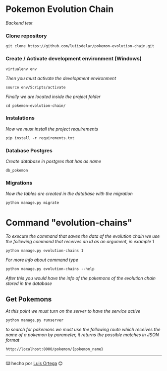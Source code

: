 # Pokemon Evolution Chain

_Backend test_


### Clone repository 

```
git clone https://github.com/luiisdelar/pokemon-evolution-chain.git
```


### Create / Activate development environment (Windows)

```
virtualenv env
```

_Then you must activate the development environment_

```
source env/Scripts/activate
```

_Finally we are located inside the project folder_

```
cd pokemon-evolution-chain/
```


### Instalations  

_Now we must install the project requirements_

```
pip install -r requirements.txt
```

### Database Postgres

_Create database in postgres that has as name_

```
db_pokemon
```

### Migrations

_Now the tables are created in the database with the migration_

```
python manage.py migrate
```

# Command "evolution-chains"

_To execute the command that saves the data of the evolution chain we use the following command that receives an id as an argument, in example 1_

```
python manage.py evolution-chains 1
```

_For more info about command type_

```
python manage.py evolution-chains --help
```

_After this you would have the info of the pokemons of the evolution chain stored in the database_

## Get Pokemons 

_At this point we must turn on the server to have the service active_

```
python manage.py runserver
```

_to search for pokemons we must use the following route which receives the name of a pokemon by parameter, it returns the possible matches in JSON format_

```
http://localhost:8000/pokemon/{pokemon_name}
```

---
⌨️ hecho por [Luis Ortega](https://github.com/luiisdelar) 😊
